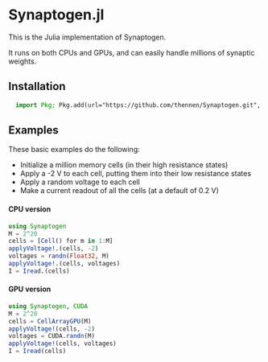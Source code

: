 # Synaptogen.jl

This is the Julia implementation of Synaptogen.

It runs on both CPUs and GPUs, and can easily handle millions of synaptic weights.


## Installation

```julia
  import Pkg; Pkg.add(url="https://github.com/thennen/Synaptogen.git", subdir="Synaptogen.jl")
```

## Examples

These basic examples do the following:
- Initialize a million memory cells (in their high resistance states)
- Apply a -2 V to each cell, putting them into their low resistance states
- Apply a random voltage to each cell
- Make a current readout of all the cells (at a default of 0.2 V)

#### CPU version

```julia
using Synaptogen
M = 2^20
cells = [Cell() for m in 1:M]
applyVoltage!.(cells, -2)
voltages = randn(Float32, M)
applyVoltage!.(cells, voltages)
I = Iread.(cells)
```

#### GPU version

```julia
using Synaptogen, CUDA
M = 2^20
cells = CellArrayGPU(M)
applyVoltage!(cells, -2)
voltages = CUDA.randn(M)
applyVoltage!(cells, voltages)
I = Iread(cells)
```
